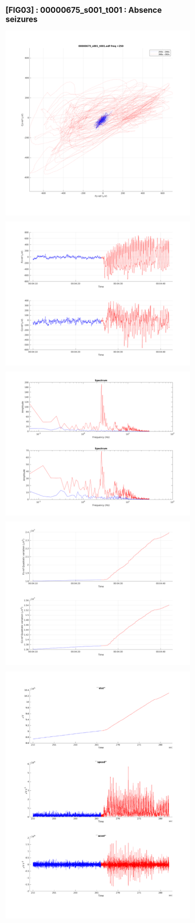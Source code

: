 ## [FIG03] : 00000675_s001_t001 : Absence seizures

![](../../output/phase/00000675_s001_t001_250.png)

![](../../output/trace/00000675_s001_t001_250.png)

![](../../output/spect/00000675_s001_t001_250.png)

![](../../output/quadvar/00000675_s001_t001_250.png)

![](../../output/accel/00000675_s001_t001_250.png)